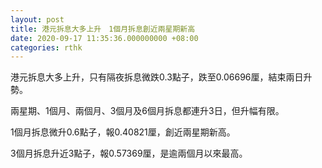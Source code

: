 ```yaml
---
layout: post
title: 港元拆息大多上升　1個月拆息創近兩星期新高
date: 2020-09-17 11:35:36.000000000 +08:00
categories: rthk
---
```


港元拆息大多上升，只有隔夜拆息微跌0.3點子，跌至0.06696厘，結束兩日升勢。

兩星期、1個月、兩個月、3個月及6個月拆息都連升3日，但升幅有限。

1個月拆息微升0.6點子，報0.40821厘，創近兩星期新高。

3個月拆息升近3點子，報0.57369厘，是逾兩個月以來最高。

